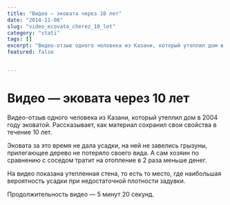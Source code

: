 ```yaml
---
title: "Видео — эковата через 10 лет"
date: "2014-11-08"
slug: "video_ecovata_cherez_10_let"
category: "stati"
tags: []
excerpt: "Видео-отзыв одного человека из Казани, который утеплил дом в 2004 году эковатой. Рассказывает, как материал сохранил свои свойства в течение 10 лет. Эковата за это время не дала усадки, на ней не заве..."
featured: false


---
```


# Видео — эковата через 10 лет

Видео-отзыв одного человека из Казани, который утеплил дом в 2004 году эковатой. Рассказывает, как материал сохранил свои свойства в течение 10 лет.

Эковата за это время не дала усадки, на ней не завелись грызуны, прилегающее дерево не потеряло своего вида. А сам хозяин по сравнению с соседом тратит на отопление в 2 раза меньше денег.

На видео показана утепленная стена, то есть то место, где наибольшая вероятность усадки при недостаточной плотности задувки.

Продолжительность видео — 5 минут 20 секунд.

